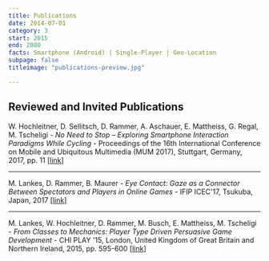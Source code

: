 ```yaml
---
title: Publications
date: 2014-07-01
category: 3
start: 2015
end: 2080
facts: Smartphone (Android) | Single-Player | Geo-Location
subpage: false
titleimage: "publications-preview.jpg"

---
```


## Reviewed and Invited Publications

W. Hochleitner, D. Sellitsch, D. Rammer, A. Aschauer, E. Mattheiss, G. Regal, M. Tscheligi - *No Need to Stop – Exploring Smartphone Interaction Paradigms While Cycling* - Proceedings of the 16th International Conference on Mobile and Ubiquitous Multimedia (MUM 2017), Stuttgart, Germany, 2017, pp. 11 [[link](https://dl.acm.org/citation.cfm?id=3152871)]

- - -

M. Lankes, D. Rammer, B. Maurer - *Eye Contact: Gaze as a Connector Between Spectators and Players in Online Games* - IFIP ICEC'17, Tsukuba, Japan, 2017 [[link](https://link.springer.com/chapter/10.1007/978-3-319-66715-7_34)]

- - -

M. Lankes, W. Hochleitner, D. Rammer, M. Busch, E. Mattheiss, M. Tscheligi - *From Classes to Mechanics: Player Type Driven Persuasive Game Development* - CHI PLAY '15, London, United Kingdom of Great Britain and Northern Ireland, 2015, pp. 595-600 [[link](http://dl.acm.org/citation.cfm?id=2810316)]
